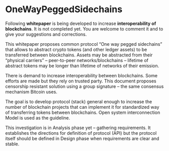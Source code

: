 # OneWayPeggedSidechains

Following **whitepaper** is being developed to increase **interoperability of blockchains**. It is not completed yet. You are welcome to comment it and to give your suggestions and corrections.

This whitepaper proposes common protocol “One way pegged sidechains” that allows to abstract crypto tokens (and other ledger assets) to be transferred between blockchains.  Assets may be abstracted from their “physical carriers” – peer-to-peer networks/blockchains – lifetime of abstract tokens may be longer than lifetime of networks of their emission.

There is demand to increase interoperability between blockchains. Some efforts are made but they rely on trusted party. This document proposes censorship resistant solution using a group signature – the same consensus mechanism Bitcoin uses.

The goal is to develop protocol (stack) general enough to increase the number of blockchain projects that can implement it for standardized way of transferring tokens between blockchains. Open system interconnection Model is used as the guideline.   

This investigation is in Analysis phase yet – gathering requirements. It establishes the directions for definition of protocol (API) but the protocol itself should be defined in Design phase when requirements are clear and stable.
